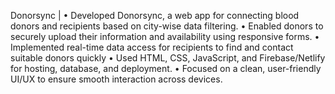 Donorsync |
• Developed Donorsync, a web app for connecting blood donors and recipients based on
city-wise data filtering.
• Enabled donors to securely upload their information and availability using responsive forms.
• Implemented real-time data access for recipients to find and contact suitable donors quickly
• Used HTML, CSS, JavaScript, and Firebase/Netlify for hosting, database, and deployment.
• Focused on a clean, user-friendly UI/UX to ensure smooth interaction across devices.
